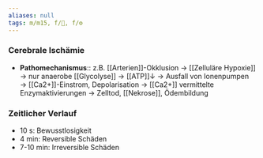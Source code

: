 ```yaml
---
aliases: null
tags: m/m15, f/🧠, f/⚙️
---
```

### Cerebrale Ischämie 
- **Pathomechanismus**:: z.B. [[Arterien]]-Okklusion → [[Zelluläre Hypoxie]] → nur anaerobe [[Glycolyse]] → [[ATP]]↓ → Ausfall von Ionenpumpen → [[Ca2+]]-Einstrom, Depolarisation → [[Ca2+]] vermittelte Enzymaktivierungen → Zelltod, [[Nekrose]], Ödembildung

### Zeitlicher Verlauf
- 10 s: Bewusstlosigkeit
- 4 min: Reversible Schäden
- 7-10 min: Irreversible Schäden